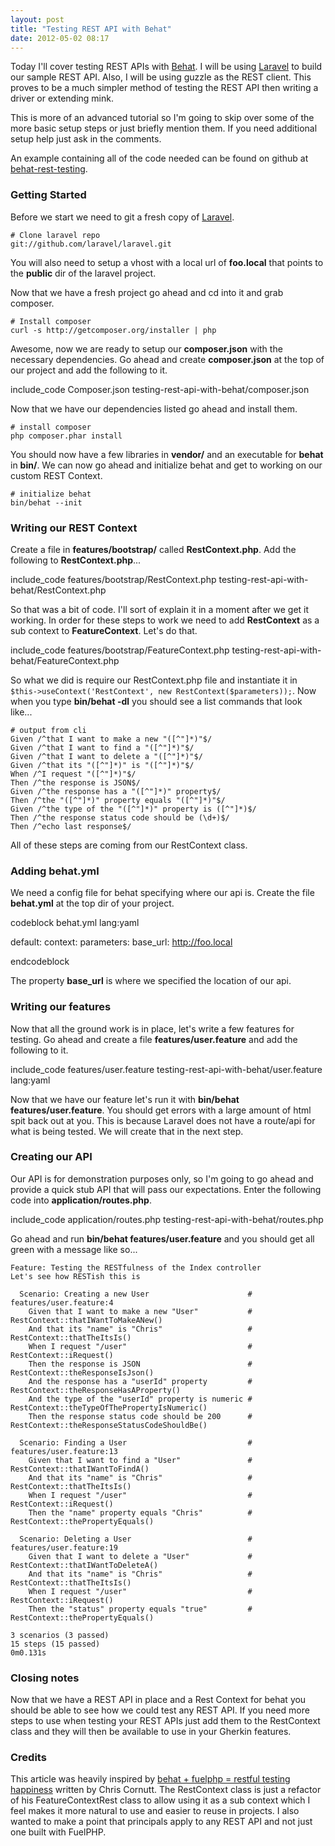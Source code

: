 ```yaml
---
layout: post
title: "Testing REST API with Behat"
date: 2012-05-02 08:17
---
```


Today I'll cover testing REST APIs with [Behat](http://behat.org/). I will be using
[Laravel](http://laravel.com/) to build our sample REST API. Also, I will be using guzzle
as the REST client. This proves to be a much simpler method of testing the REST API then
writing a driver or extending mink.

This is more of an advanced tutorial so I'm going to skip over some of the more basic
setup steps or just briefly mention them. If you need additional setup help just ask in
the comments.

An example containing all of the code needed can be found on github at
[behat-rest-testing](https://github.com/kloy/behat-rest-testing).
<!--more-->

### Getting Started

Before we start we need to git a fresh copy of [Laravel](http://laravel.com/).

	# Clone laravel repo
	git://github.com/laravel/laravel.git

You will also need to setup a vhost with a local url of **foo.local** that points to the **public**
dir of the laravel project.

Now that we have a fresh project go ahead and cd into it and grab composer.

	# Install composer
	curl -s http://getcomposer.org/installer | php

Awesome, now we are ready to setup our **composer.json** with the necessary
dependencies. Go ahead and create **composer.json** at the top of our project and add the
following to it.

include_code Composer.json testing-rest-api-with-behat/composer.json

Now that we have our dependencies listed go ahead and install them.

	# install composer
	php composer.phar install

You should now have a few libraries in **vendor/** and an executable for **behat** in
**bin/**. We can now go ahead and initialize behat and get to working on our custom REST
Context.

	# initialize behat
	bin/behat --init

### Writing our REST Context

Create a file in **features/bootstrap/** called **RestContext.php**. Add the following to
**RestContext.php**...

include_code features/bootstrap/RestContext.php testing-rest-api-with-behat/RestContext.php

So that was a bit of code. I'll sort of explain it in a moment after we get it working. In
order for these steps to work we need to add **RestContext** as a sub context to **FeatureContext**.
Let's do that.

include_code features/bootstrap/FeatureContext.php testing-rest-api-with-behat/FeatureContext.php

So what we did is require our RestContext.php file and instantiate it in
`$this->useContext('RestContext', new RestContext($parameters));`. Now when you type
**bin/behat -dl** you should see a list commands that look like...

	# output from cli
	Given /^that I want to make a new "([^"]*)"$/
	Given /^that I want to find a "([^"]*)"$/
	Given /^that I want to delete a "([^"]*)"$/
	Given /^that its "([^"]*)" is "([^"]*)"$/
	When /^I request "([^"]*)"$/
	Then /^the response is JSON$/
	Given /^the response has a "([^"]*)" property$/
	Then /^the "([^"]*)" property equals "([^"]*)"$/
	Given /^the type of the "([^"]*)" property is ([^"]*)$/
	Then /^the response status code should be (\d+)$/
	Then /^echo last response$/

All of these steps are coming from our RestContext class.

### Adding behat.yml

We need a config file for behat specifying where our api is. Create the file **behat.yml**
at the top dir of your project.

codeblock behat.yml lang:yaml

default:
  context:
  	parameters:
    	base_url: http://foo.local

endcodeblock

The property **base_url** is where we specified the location of our api.

### Writing our features

Now that all the ground work is in place, let's write a few features for testing. Go ahead
and create a file **features/user.feature** and add the following to it.

include_code features/user.feature testing-rest-api-with-behat/user.feature lang:yaml

Now that we have our feature let's run it with **bin/behat features/user.feature**. You should
get errors with a large amount of html spit back out at you. This is because Laravel
does not have a route/api for what is being tested. We will create that in the next step.

### Creating our API

Our API is for demonstration purposes only, so I'm going to go ahead and provide a quick
stub API that will pass our expectations. Enter the following code into **application/routes.php**.

include_code application/routes.php testing-rest-api-with-behat/routes.php

Go ahead and run **bin/behat features/user.feature** and you should get all green with a
message like so...

	Feature: Testing the RESTfulness of the Index controller
    Let's see how RESTish this is

	  Scenario: Creating a new User                      # features/user.feature:4
	    Given that I want to make a new "User"           # RestContext::thatIWantToMakeANew()
	    And that its "name" is "Chris"                   # RestContext::thatTheItsIs()
	    When I request "/user"                           # RestContext::iRequest()
	    Then the response is JSON                        # RestContext::theResponseIsJson()
	    And the response has a "userId" property         # RestContext::theResponseHasAProperty()
	    And the type of the "userId" property is numeric # RestContext::theTypeOfThePropertyIsNumeric()
	    Then the response status code should be 200      # RestContext::theResponseStatusCodeShouldBe()

	  Scenario: Finding a User                           # features/user.feature:13
	    Given that I want to find a "User"               # RestContext::thatIWantToFindA()
	    And that its "name" is "Chris"                   # RestContext::thatTheItsIs()
	    When I request "/user"                           # RestContext::iRequest()
	    Then the "name" property equals "Chris"          # RestContext::thePropertyEquals()

	  Scenario: Deleting a User                          # features/user.feature:19
	    Given that I want to delete a "User"             # RestContext::thatIWantToDeleteA()
	    And that its "name" is "Chris"                   # RestContext::thatTheItsIs()
	    When I request "/user"                           # RestContext::iRequest()
	    Then the "status" property equals "true"         # RestContext::thePropertyEquals()

	3 scenarios (3 passed)
	15 steps (15 passed)
	0m0.131s

### Closing notes

Now that we have a REST API in place and a Rest Context for behat you should be able to
see how we could test any REST API. If you need more steps to use when testing your REST
APIs just add them to the RestContext class and they will then be available to use in your
Gherkin features.

### Credits

This article was heavily inspired by
[behat + fuelphp = restful testing happiness](http://blog.phpdeveloper.org/?p=456) written
by Chris Cornutt. The RestContext class is just a refactor of his FeatureContextRest class
to allow using it as a sub context which I feel makes it more natural to use and easier to
reuse in projects. I also wanted to make a point that principals apply to any REST API and
not just one built with FuelPHP.
